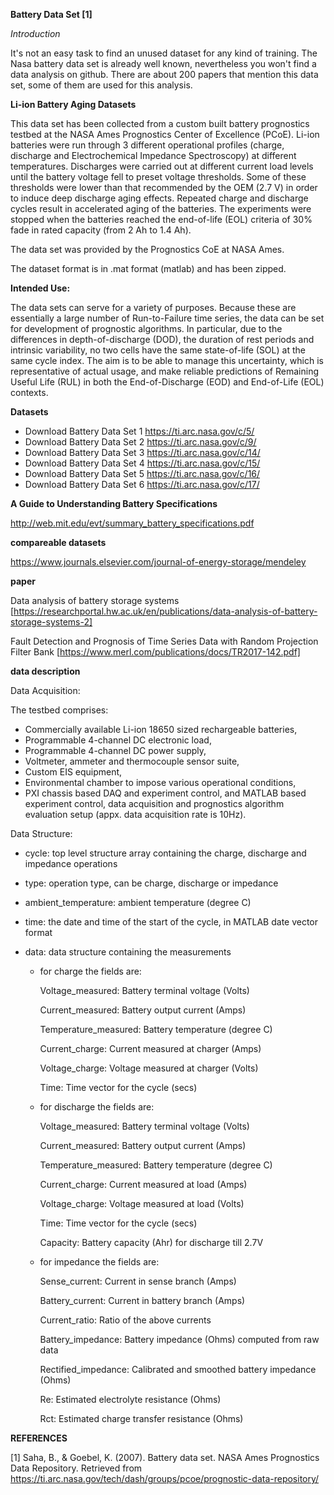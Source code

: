 __Battery Data Set [1]__

*Introduction*

It's not an easy task to find an unused dataset for any kind of training. The Nasa battery data set is already well known, nevertheless you won't find a data analysis on github. There are about 200 papers that mention this data set, some of them are used for this analysis.


__Li-ion Battery Aging Datasets__

   

This data set has been collected from a custom built battery prognostics testbed at the NASA Ames Prognostics Center of Excellence (PCoE). Li-ion batteries were run through 3 different operational profiles (charge, discharge and Electrochemical Impedance Spectroscopy) at different temperatures. Discharges were carried out at different current load levels until the battery voltage fell to preset voltage thresholds. Some of these thresholds were lower than that recommended by the OEM (2.7 V) in order to induce deep discharge aging effects. Repeated charge and discharge cycles result in accelerated aging of the batteries. The experiments were stopped when the batteries reached the end-of-life (EOL) criteria of 30% fade in rated capacity (from 2 Ah to 1.4 Ah).

The data set was provided by the Prognostics CoE at NASA Ames.  
  
The dataset format is in .mat format (matlab) and has been zipped.  

**Intended Use:**

The data sets can serve for a variety of purposes. Because these are essentially a large number of Run-to-Failure time series, the data can be set for development of prognostic algorithms. In particular, due to the differences in depth-of-discharge (DOD), the duration of rest periods and intrinsic variability, no two cells have the same state-of-life (SOL) at the same cycle index. The aim is to be able to manage this uncertainty, which is representative of actual usage, and make reliable predictions of Remaining Useful Life (RUL) in both the End-of-Discharge (EOD) and End-of-Life (EOL) contexts.
  
__Datasets__
  
-  Download Battery Data Set 1   https://ti.arc.nasa.gov/c/5/  
-  Download Battery Data Set 2   https://ti.arc.nasa.gov/c/9/  
-  Download Battery Data Set 3   https://ti.arc.nasa.gov/c/14/  
-  Download Battery Data Set 4   https://ti.arc.nasa.gov/c/15/  
-  Download Battery Data Set 5   https://ti.arc.nasa.gov/c/16/  
-  Download Battery Data Set 6   https://ti.arc.nasa.gov/c/17/  
  
__A Guide to Understanding Battery Specifications__
  
http://web.mit.edu/evt/summary_battery_specifications.pdf

__compareable datasets__

https://www.journals.elsevier.com/journal-of-energy-storage/mendeley

__paper__

Data analysis of battery storage systems [https://researchportal.hw.ac.uk/en/publications/data-analysis-of-battery-storage-systems-2]

Fault Detection and Prognosis of Time Series Data with Random Projection Filter Bank [https://www.merl.com/publications/docs/TR2017-142.pdf]

  
__data description__
  
Data Acquisition:
  
The testbed comprises:
  
* Commercially available Li-ion 18650 sized rechargeable batteries,  
* Programmable 4-channel DC electronic load,  
* Programmable 4-channel DC power supply,  
* Voltmeter, ammeter and thermocouple sensor suite,  
* Custom EIS equipment,  
* Environmental chamber to impose various operational conditions,  
* PXI chassis based DAQ and experiment control, and MATLAB based experiment control, data acquisition and prognostics algorithm evaluation setup (appx. data acquisition rate is 10Hz).  
  
Data Structure:  
  
-  cycle: top level structure array containing the charge, discharge and impedance operations  
  
-  type: operation  type, can be charge, discharge or impedance  
  
-  ambient_temperature: ambient temperature (degree C)  
  
-  time: the date and time of the start of the cycle, in MATLAB  date vector format    
   
   
-  data: data structure containing the measurements  
   
   -  for charge the fields are:  
   
        Voltage_measured: Battery terminal voltage (Volts) 

        Current_measured: Battery output current (Amps)  

        Temperature_measured: Battery temperature (degree C)  

        Current_charge: Current measured at charger (Amps)  

        Voltage_charge: Voltage measured at charger (Volts)  

        Time: Time vector for the cycle (secs)  

     
   -  for discharge the fields are:
   
      
        Voltage_measured: Battery terminal voltage (Volts)  

        Current_measured: Battery output current (Amps)  

        Temperature_measured: Battery temperature (degree C)  

        Current_charge: Current measured at load (Amps)  

        Voltage_charge: Voltage measured at load (Volts)  

        Time: Time vector for the cycle (secs)  

        Capacity: Battery capacity (Ahr) for discharge till 2.7V     
   
   -  for impedance the fields are:

        Sense_current: Current in sense branch (Amps)  

        Battery_current: Current in battery branch (Amps)  

        Current_ratio: Ratio of the above currents  
  
        Battery_impedance: Battery impedance (Ohms) computed from raw data  

        Rectified_impedance: Calibrated and smoothed battery impedance (Ohms)  
  
        Re: Estimated electrolyte resistance (Ohms)  

        Rct: Estimated charge transfer resistance (Ohms)  
 

__REFERENCES__

[1]  Saha, B., & Goebel, K. (2007). Battery data set. NASA Ames Prognostics Data Repository. Retrieved from https://ti.arc.nasa.gov/tech/dash/groups/pcoe/prognostic-data-repository/




